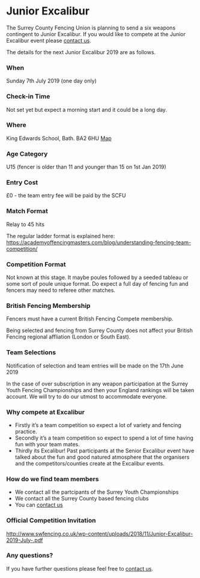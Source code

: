 # Junior Excalibur

The Surrey County Fencing Union is planning to send a six weapons contingent to Junior Excalibur. If you would like to compete at the Junior Excalibur event please [contact us](../contact).


The details for the next Junior Excalibur 2019 are as follows.
 

### When 
Sunday 7th July 2019 (one day only)

### Check-in Time
Not set yet but expect a morning start and it could be a long day.

### Where 
King Edwards School, Bath. BA2 6HU	 [Map](https://www.google.com/maps/place/King+Edward's+School,+Bath/@51.3863995,-2.3425715,15z/data=!4m5!3m4!1s0x0:0x14a025bb916c9f6!8m2!3d51.3863995!4d-2.3425715)

### Age Category
U15 (fencer is older than 11 and younger than 15 on 1st Jan 2019)

### Entry Cost
£0 - the team entry fee will be paid by the SCFU

### Match Format
Relay to 45 hits 

The regular ladder format is explained here: <https://academyoffencingmasters.com/blog/understanding-fencing-team-competition/>

### Competition Format
Not known at this stage. It maybe poules followed by a seeded tableau or some sort of poule unique format. Do expect a full day of fencing fun and fencers may need to referee other matches.

### British Fencing Membership
Fencers must have a current British Fencing Compete membership.

Being selected and fencing from Surrey County does not affect your British Fencing regional affliation (London or South East).

### Team Selections
Notification of selection and team entries will be made on the 17th June 2019

In the case of over subscription in any weapon participation at the Surrey Youth Fencing Championships and then your England rankings will be taken account. We will try to do our utmost to accommodate everyone. 


### Why compete at Excalibur
- Firstly it’s a team competition so expect a lot of variety and fencing practice. 
- Secondly it’s a team competition so expect to spend a lot of time having fun with your team mates.
- Thirdly its Excalibur! Past participants at the Senior Excalibur event have talked about the fun and good natured atmosphere that the organisers and the competitors/counties create at the Excalibur events.

### How do we find team members
- We contact all the partcipants of the Surrey Youth Championships
- We contact all the Surrey County based fencing clubs
- You can [contact us](../contact)

### Official Competition Invitation
<http://www.swfencing.co.uk/wp-content/uploads/2018/11/Junior-Excalibur-2019-July-.pdf>

### Any questions?
If you have further questions please feel free to [contact us](../contact).
